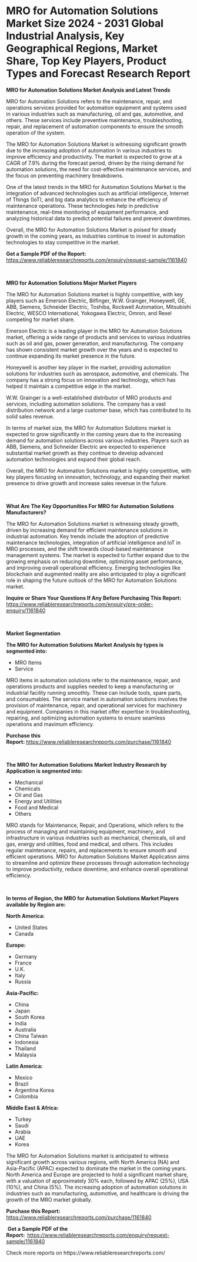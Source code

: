 <p><h1>MRO for Automation Solutions Market Size 2024 - 2031 Global Industrial Analysis, Key Geographical Regions, Market Share, Top Key Players, Product Types and Forecast Research Report</h1></p><p><strong>MRO for Automation Solutions Market Analysis and Latest Trends</strong></p>
<p><p>MRO for Automation Solutions refers to the maintenance, repair, and operations services provided for automation equipment and systems used in various industries such as manufacturing, oil and gas, automotive, and others. These services include preventive maintenance, troubleshooting, repair, and replacement of automation components to ensure the smooth operation of the system.</p><p>The MRO for Automation Solutions Market is witnessing significant growth due to the increasing adoption of automation in various industries to improve efficiency and productivity. The market is expected to grow at a CAGR of 7.9% during the forecast period, driven by the rising demand for automation solutions, the need for cost-effective maintenance services, and the focus on preventing machinery breakdowns.</p><p>One of the latest trends in the MRO for Automation Solutions Market is the integration of advanced technologies such as artificial intelligence, Internet of Things (IoT), and big data analytics to enhance the efficiency of maintenance operations. These technologies help in predictive maintenance, real-time monitoring of equipment performance, and analyzing historical data to predict potential failures and prevent downtimes.</p><p>Overall, the MRO for Automation Solutions Market is poised for steady growth in the coming years, as industries continue to invest in automation technologies to stay competitive in the market.</p></p>
<p><strong>Get a Sample PDF of the Report:&nbsp;</strong> <a href="https://www.reliableresearchreports.com/enquiry/request-sample/1161840">https://www.reliableresearchreports.com/enquiry/request-sample/1161840</a></p>
<p>&nbsp;</p>
<p><strong>MRO for Automation Solutions Major Market Players</strong></p>
<p><p>The MRO for Automation Solutions market is highly competitive, with key players such as Emerson Electric, Bilfinger, W.W. Grainger, Honeywell, GE, ABB, Siemens, Schneider Electric, Toshiba, Rockwell Automation, Mitsubishi Electric, WESCO International, Yokogawa Electric, Omron, and Rexel competing for market share.</p><p>Emerson Electric is a leading player in the MRO for Automation Solutions market, offering a wide range of products and services to various industries such as oil and gas, power generation, and manufacturing. The company has shown consistent market growth over the years and is expected to continue expanding its market presence in the future.</p><p>Honeywell is another key player in the market, providing automation solutions for industries such as aerospace, automotive, and chemicals. The company has a strong focus on innovation and technology, which has helped it maintain a competitive edge in the market.</p><p>W.W. Grainger is a well-established distributor of MRO products and services, including automation solutions. The company has a vast distribution network and a large customer base, which has contributed to its solid sales revenue.</p><p>In terms of market size, the MRO for Automation Solutions market is expected to grow significantly in the coming years due to the increasing demand for automation solutions across various industries. Players such as ABB, Siemens, and Schneider Electric are expected to experience substantial market growth as they continue to develop advanced automation technologies and expand their global reach.</p><p>Overall, the MRO for Automation Solutions market is highly competitive, with key players focusing on innovation, technology, and expanding their market presence to drive growth and increase sales revenue in the future.</p></p>
<p>&nbsp;</p>
<p><strong>What Are The Key Opportunities For MRO for Automation Solutions Manufacturers?</strong></p>
<p><p>The MRO for Automation Solutions market is witnessing steady growth, driven by increasing demand for efficient maintenance solutions in industrial automation. Key trends include the adoption of predictive maintenance technologies, integration of artificial intelligence and IoT in MRO processes, and the shift towards cloud-based maintenance management systems. The market is expected to further expand due to the growing emphasis on reducing downtime, optimizing asset performance, and improving overall operational efficiency. Emerging technologies like blockchain and augmented reality are also anticipated to play a significant role in shaping the future outlook of the MRO for Automation Solutions market.</p></p>
<p><strong>Inquire or Share Your Questions If Any Before Purchasing This Report:</strong> <a href="https://www.reliableresearchreports.com/enquiry/pre-order-enquiry/1161840">https://www.reliableresearchreports.com/enquiry/pre-order-enquiry/1161840</a></p>
<p>&nbsp;</p>
<p><strong>Market Segmentation</strong></p>
<p><strong>The MRO for Automation Solutions Market Analysis by types is segmented into:</strong></p>
<p><ul><li>MRO Items</li><li>Service</li></ul></p>
<p><p>MRO items in automation solutions refer to the maintenance, repair, and operations products and supplies needed to keep a manufacturing or industrial facility running smoothly. These can include tools, spare parts, and consumables. The service market in automation solutions involves the provision of maintenance, repair, and operational services for machinery and equipment. Companies in this market offer expertise in troubleshooting, repairing, and optimizing automation systems to ensure seamless operations and maximum efficiency.</p></p>
<p><strong>Purchase this Report:&nbsp;</strong><a href="https://www.reliableresearchreports.com/purchase/1161840">https://www.reliableresearchreports.com/purchase/1161840</a></p>
<p>&nbsp;</p>
<p><strong>The MRO for Automation Solutions Market Industry Research by Application is segmented into:</strong></p>
<p><ul><li>Mechanical</li><li>Chemicals</li><li>Oil and Gas</li><li>Energy and Utilities</li><li>Food and Medical</li><li>Others</li></ul></p>
<p><p>MRO stands for Maintenance, Repair, and Operations, which refers to the process of managing and maintaining equipment, machinery, and infrastructure in various industries such as mechanical, chemicals, oil and gas, energy and utilities, food and medical, and others. This includes regular maintenance, repairs, and replacements to ensure smooth and efficient operations. MRO for Automation Solutions Market Application aims to streamline and optimize these processes through automation technology to improve productivity, reduce downtime, and enhance overall operational efficiency.</p></p>
<p>&nbsp;</p>
<p><strong>In terms of Region, the MRO for Automation Solutions Market Players available by Region are:</strong></p>
<p>
    <p> <strong> North America: </strong>
        <ul>
            <li>United States</li>
            <li>Canada</li>
        </ul>
        </p> 
    <p> <strong> Europe: </strong>
        <ul>
            <li>Germany</li>
            <li>France</li>
            <li>U.K.</li>
            <li>Italy</li>
            <li>Russia</li>
        </ul>
        </p> 
    <p> <strong> Asia-Pacific: </strong>
        <ul>
            <li>China</li>
            <li>Japan</li>
            <li>South Korea</li>
            <li>India</li>
            <li>Australia</li>
            <li>China Taiwan</li>
            <li>Indonesia</li>
            <li>Thailand</li>
            <li>Malaysia</li>
        </ul>
        </p> 
    <p> <strong> Latin America: </strong>
        <ul>
            <li>Mexico</li>
            <li>Brazil</li>
            <li>Argentina Korea</li>
            <li>Colombia</li>
        </ul>
        </p> 
    <p> <strong> Middle East & Africa: </strong>
        <ul>
            <li>Turkey</li>
            <li>Saudi</li>
            <li>Arabia</li>
            <li>UAE</li>
            <li>Korea</li>
        </ul>
    </p>
    </p>
<p><p>The MRO for Automation Solutions market is anticipated to witness significant growth across various regions, with North America (NA) and Asia-Pacific (APAC) expected to dominate the market in the coming years. North America and Europe are projected to hold a significant market share, with a valuation of approximately 30% each, followed by APAC (25%), USA (10%), and China (5%). The increasing adoption of automation solutions in industries such as manufacturing, automotive, and healthcare is driving the growth of the MRO market globally.</p></p>
<p><strong>Purchase this Report: </strong><a href="https://www.reliableresearchreports.com/purchase/1161840">https://www.reliableresearchreports.com/purchase/1161840</a></p>
<p>&nbsp;<strong>Get a Sample PDF of the Report:&nbsp;&nbsp;</strong><a href="https://www.reliableresearchreports.com/enquiry/request-sample/1161840">https://www.reliableresearchreports.com/enquiry/request-sample/1161840</a></p>
<p><strong></strong></p>
<p>Check more reports on https://www.reliableresearchreports.com/</p>